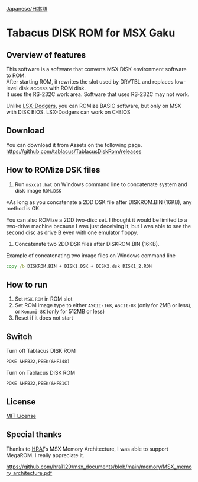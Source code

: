 [Japanese/日本語](https://github.com/tablacus/TablacusDiskRom/blob/main/README.MD)

# Tabacus DISK ROM for MSX Gaku

## Overview of features

This software is a software that converts MSX DISK environment software to ROM.  
After starting ROM, it rewrites the slot used by DRVTBL and replaces low-level disk access with ROM disk.  
It uses the RS-232C work area. Software that uses RS-232C may not work.

Unlike [LSX-Dodgers](https://github.com/tablacus/LSX-Dodgers), you can ROMize BASIC software, but only on MSX with DISK BIOS. LSX-Dodgers can work on C-BIOS

## Download

You can download it from Assets on the following page.   
https://github.com/tablacus/TablacusDiskRom/releases

## How to ROMize DSK files

1. Run `msxcat.bat` on Windows command line to concatenate system and disk image `ROM.DSK`

※As long as you concatenate a 2DD DSK file after DISKROM.BIN (16KB), any method is OK.

You can also ROMize a 2DD two-disc set. I thought it would be limited to a two-drive machine because I was just deceiving it, but I was able to see the second disc as drive B even with one emulator floppy.

1. Concatenate two 2DD DSK files after DISKROM.BIN (16KB).

Example of concatenating two image files on Windows command line
```bat
copy /b DISKROM.BIN + DISK1.DSK + DISK2.dsk DISK1_2.ROM
```

## How to run

1. Set `MSX.ROM` in ROM slot
2. Set ROM image type to either `ASCII-16K`, `ASCII-8K` (only for 2MB or less), or `Konami-8K` (only for 512MB or less)
3. Reset if it does not start

## Switch

Turn off Tablacus DISK ROM
```basic
POKE &HFB22,PEEK(&HF348)
```

Turn on Tablacus DISK ROM
```basic
POKE &HFB22,PEEK(&HFB1C)
```

## License

[MIT License](https://github.com/tablacus/TablacusDiskRom/blob/main/LICENSE.TXT)

## Special thanks

Thanks to [HRA!](https://twitter.com/thara1129)'s MSX Memory Architecture, I was able to support MegaROM.
I really appreciate it.

https://github.com/hra1129/msx_documents/blob/main/memory/MSX_memory_architecture.pdf
